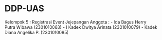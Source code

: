# DDP-UAS
 Kelompok 5 : Registrasi Event Jejepangan
 Anggota : - Ida Bagus Herry Putra Wibawa (2301010063)
           - I Kadek Dwitya Arinata       (2301010079)
           - Kadek Diana Angelika P.      (2301010085)